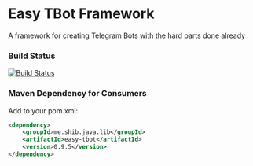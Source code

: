 # Easy TBot Framework
A framework for creating Telegram Bots with the hard parts done already

### Build Status ###
[![Build Status](https://travis-ci.org/shibme/easy-tbot.svg)](https://travis-ci.org/shibme/easy-tbot)

### Maven Dependency for Consumers ###
Add to your pom.xml:

```xml
<dependency>
	<groupId>me.shib.java.lib</groupId>
	<artifactId>easy-tbot</artifactId>
	<version>0.9.5</version>
</dependency>
```
